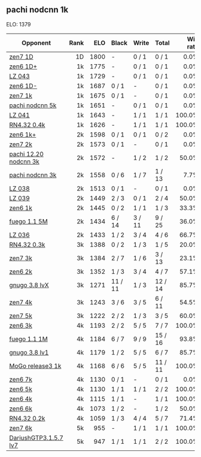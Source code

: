 ## pachi nodcnn 1k ##

ELO: 1379

Opponent | Rank | ELO | Black | Write | Total | Win rate
---------|-----:|----:|-------|-------|-------|-------:
[zen7 1D](zen7%201D.md) | 1D | 1800 | - | 0 / 1 | 0 / 1 | 0.0%
[zen6 1D+](zen6%201D+.md) | 1k | 1775 | - | 0 / 1 | 0 / 1 | 0.0%
[LZ 043](LZ%20043.md) | 1k | 1729 | - | 0 / 1 | 0 / 1 | 0.0%
[zen6 1D-](zen6%201D-.md) | 1k | 1687 | 0 / 1 | - | 0 / 1 | 0.0%
[zen7 1k](zen7%201k.md) | 1k | 1675 | 0 / 1 | - | 0 / 1 | 0.0%
[pachi nodcnn 5k](pachi%20nodcnn%205k.md) | 1k | 1651 | - | 0 / 1 | 0 / 1 | 0.0%
[LZ 041](LZ%20041.md) | 1k | 1643 | - | 1 / 1 | 1 / 1 | 100.0%
[RN4.32 0.4k](RN4.32%200.4k.md) | 1k | 1626 | - | 1 / 1 | 1 / 1 | 100.0%
[zen6 1k+](zen6%201k+.md) | 2k | 1598 | 0 / 1 | 0 / 1 | 0 / 2 | 0.0%
[zen7 2k](zen7%202k.md) | 2k | 1573 | 0 / 1 | - | 0 / 1 | 0.0%
[pachi 12.20 nodcnn 3k](pachi%2012.20%20nodcnn%203k.md) | 2k | 1572 | - | 1 / 2 | 1 / 2 | 50.0%
[pachi nodcnn 3k](pachi%20nodcnn%203k.md) | 2k | 1558 | 0 / 6 | 1 / 7 | 1 / 13 | 7.7%
[LZ 038](LZ%20038.md) | 2k | 1513 | 0 / 1 | - | 0 / 1 | 0.0%
[LZ 039](LZ%20039.md) | 2k | 1449 | 2 / 3 | 0 / 1 | 2 / 4 | 50.0%
[zen6 1k](zen6%201k.md) | 2k | 1445 | 0 / 2 | 1 / 1 | 1 / 3 | 33.3%
[fuego 1.1 5M](fuego%201.1%205M.md) | 2k | 1434 | 6 / 14 | 3 / 11 | 9 / 25 | 36.0%
[LZ 036](LZ%20036.md) | 2k | 1433 | 1 / 2 | 3 / 4 | 4 / 6 | 66.7%
[RN4.32 0.3k](RN4.32%200.3k.md) | 3k | 1388 | 0 / 2 | 1 / 3 | 1 / 5 | 20.0%
[zen7 3k](zen7%203k.md) | 3k | 1384 | 2 / 7 | 1 / 6 | 3 / 13 | 23.1%
[zen6 2k](zen6%202k.md) | 3k | 1352 | 1 / 3 | 3 / 4 | 4 / 7 | 57.1%
[gnugo 3.8 lvX](gnugo%203.8%20lvX.md) | 3k | 1271 | 11 / 11 | 1 / 3 | 12 / 14 | 85.7%
[zen7 4k](zen7%204k.md) | 3k | 1243 | 3 / 6 | 3 / 5 | 6 / 11 | 54.5%
[zen7 5k](zen7%205k.md) | 3k | 1222 | 2 / 2 | 1 / 3 | 3 / 5 | 60.0%
[zen6 3k](zen6%203k.md) | 4k | 1193 | 2 / 2 | 5 / 5 | 7 / 7 | 100.0%
[fuego 1.1 1M](fuego%201.1%201M.md) | 4k | 1184 | 6 / 7 | 9 / 9 | 15 / 16 | 93.8%
[gnugo 3.8 lv1](gnugo%203.8%20lv1.md) | 4k | 1179 | 1 / 2 | 5 / 5 | 6 / 7 | 85.7%
[MoGo release3 1k](MoGo%20release3%201k.md) | 4k | 1168 | 6 / 6 | 5 / 5 | 11 / 11 | 100.0%
[zen6 7k](zen6%207k.md) | 4k | 1130 | 0 / 1 | - | 0 / 1 | 0.0%
[zen6 5k](zen6%205k.md) | 4k | 1130 | 1 / 1 | 1 / 1 | 2 / 2 | 100.0%
[zen6 4k](zen6%204k.md) | 4k | 1115 | 1 / 1 | - | 1 / 1 | 100.0%
[zen6 6k](zen6%206k.md) | 4k | 1073 | 1 / 2 | - | 1 / 2 | 50.0%
[RN4.32 0.2k](RN4.32%200.2k.md) | 4k | 1059 | 1 / 3 | 4 / 4 | 5 / 7 | 71.4%
[zen7 6k](zen7%206k.md) | 5k | 955 | - | 1 / 1 | 1 / 1 | 100.0%
[DariushGTP3.1.5.7 lv7](DariushGTP3.1.5.7%20lv7.md) | 5k | 947 | 1 / 1 | 1 / 1 | 2 / 2 | 100.0%
